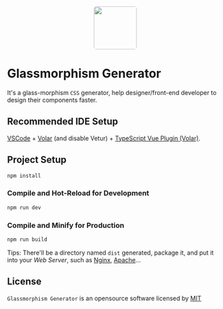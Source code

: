 

<div align="center">
  <a href="https://glassmorphism.art/">
    <img src="https://glassmorphism.art/logo.png" style="width: 100px; border-radius: 5px" />
  </a>
</div>



# Glassmorphism Generator

It's a glass-morphism `CSS` generator, help designer/front-end developer to design their components faster.



## Recommended IDE Setup

[VSCode](https://code.visualstudio.com/) + [Volar](https://marketplace.visualstudio.com/items?itemName=Vue.volar) (and disable Vetur) + [TypeScript Vue Plugin (Volar)](https://marketplace.visualstudio.com/items?itemName=Vue.vscode-typescript-vue-plugin).



## Project Setup

```sh
npm install
```

### Compile and Hot-Reload for Development

```sh
npm run dev
```

### Compile and Minify for Production

```sh
npm run build
```

Tips: There'll be a directory named `dist` generated, package it, and put it into your *Web Server*, such as [Nginx](http://nginx.org/), [Apache](https://www.apache.org/)...



## License

`Glassmorphism Generator` is an opensource software licensed by [MIT](https://github.com/ZenkieBear/glassmorphism/blob/main/LICENSE)